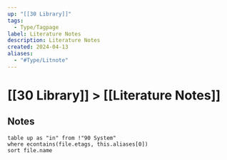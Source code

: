 ```yaml
---
up: "[[30 Library]]"
tags:
  - Type/Tagpage
label: Literature Notes
description: Literature Notes
created: 2024-04-13
aliases:
  - "#Type/Litnote"
---
```

# [[30 Library]] > [[Literature Notes]]
## Notes
```dataview
table up as "in" from !"90 System"
where econtains(file.etags, this.aliases[0])
sort file.name
```
